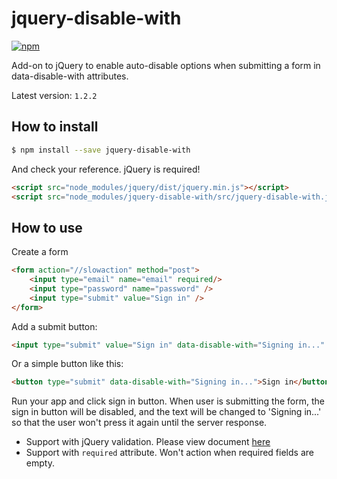 # jquery-disable-with

[![npm](https://img.shields.io/npm/v/jquery-disable-with.svg?style=flat)](https://www.npmjs.com/package/jquery-disable-with)

Add-on to jQuery to enable auto-disable options when submitting a form in data-disable-with attributes.

Latest version: `1.2.2`

## How to install

```bash
$ npm install --save jquery-disable-with
```

And check your reference. jQuery is required!

```html
<script src="node_modules/jquery/dist/jquery.min.js"></script>
<script src="node_modules/jquery-disable-with/src/jquery-disable-with.js"></script>
```

## How to use

Create a form

```html
<form action="//slowaction" method="post">
    <input type="email" name="email" required/>
    <input type="password" name="password" />
    <input type="submit" value="Sign in" />
</form>
```

Add a submit button:

```html
<input type="submit" value="Sign in" data-disable-with="Signing in..." />
```

Or a simple button like this:

```html
<button type="submit" data-disable-with="Signing in...">Sign in</button>
```

Run your app and click sign in button. When user is submitting the form, the sign in button will be disabled, and the text will be changed to 'Signing in...' so that the user won't press it again until the server response.

* Support with jQuery validation. Please view document [here](https://github.com/jquery-validation/jquery-validation)
* Support with `required` attribute. Won't action when required fields are empty.
